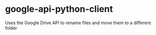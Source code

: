 # google-api-python-client
Uses the Google Drive API to rename files and move them to a different folder
